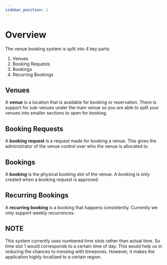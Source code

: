 ```yaml
---
sidebar_position: 1
---
```


# Overview

The venue booking system is split into 4 key parts:

1. Venues
2. Booking Requests
3. Bookings
4. Recurring Bookings

## Venues

A **venue** is a location that is available for booking or reservation. There is support for sub-venues under the main venue so you are able to split your venues into smaller sections to open for booking.

## Booking Requests

A **booking request** is a request made for booking a venue. This gives the administrator of the venue control over who the venue is allocated to.

## Bookings

A **booking** is the physical booking slot of the venue. A booking is only created when a booking request is approved.

## Recurring Bookings

A **recurring booking** is a booking that happens consistently. Currently we only support weekly recurrences.

## NOTE

This system currently uses numbered time slots rather than actual time. So time slot 1 would corresponds to a certain time of day. This would help us in reducing the chances to messing with timezones. However, it makes the application highly localized to a certain region.
